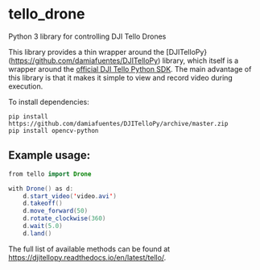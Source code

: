 # tello_drone
Python 3 library for controlling DJI Tello Drones

This library provides a thin wrapper around the
[DJITelloPy}(https://github.com/damiafuentes/DJITelloPy) library,
which itself is a wrapper around the [official DJI Tello Python
SDK](https://github.com/dji-sdk/Tello-Python). The main advantage of
this library is that it makes it simple to view and record video
during execution.

To install dependencies:

```
pip install https://github.com/damiafuentes/DJITelloPy/archive/master.zip
pip install opencv-python
```

## Example usage:

```java
from tello import Drone

with Drone() as d:
    d.start_video('video.avi')
    d.takeoff()
    d.move_forward(50)
    d.rotate_clockwise(360)
    d.wait(5.0)
    d.land()
```

The full list of available methods can be found at <https://djitellopy.readthedocs.io/en/latest/tello/>.


